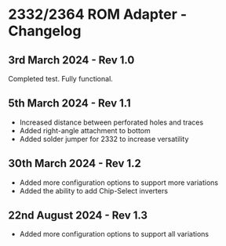 # 2332/2364 ROM Adapter - Changelog

## 3rd March 2024 - Rev 1.0

Completed test. Fully functional.

## 5th March 2024 - Rev 1.1

- Increased distance between perforated holes and traces
- Added right-angle attachment to bottom
- Added solder jumper for 2332 to increase versatility

## 30th March 2024 - Rev 1.2

- Added more configuration options to support more variations
- Added the ability to add Chip-Select inverters

## 22nd August 2024 - Rev 1.3

- Added more configuration options to support all variations
